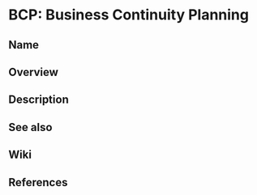 # BCP: Business Continuity Planning

## Name

## Overview

## Description

## See also

## Wiki

## References
